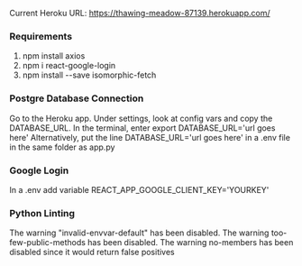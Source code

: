 Current Heroku URL: https://thawing-meadow-87139.herokuapp.com/

### Requirements
1. npm install axios
2. npm i react-google-login
3. npm install --save isomorphic-fetch

### Postgre Database Connection

Go to the Heroku app. Under settings, look at config vars and copy the DATABASE_URL.
In the terminal, enter 
export DATABASE_URL='url goes here'
Alternatively, put the line
DATABASE_URL='url goes here'
in a .env file in the same folder as app.py

### Google Login
In a .env add variable REACT_APP_GOOGLE_CLIENT_KEY='YOURKEY'

### Python Linting

The warning "invalid-envvar-default" has been disabled.
The warning too-few-public-methods has been disabled.
The warning no-members has been disabled since it would return false positives

